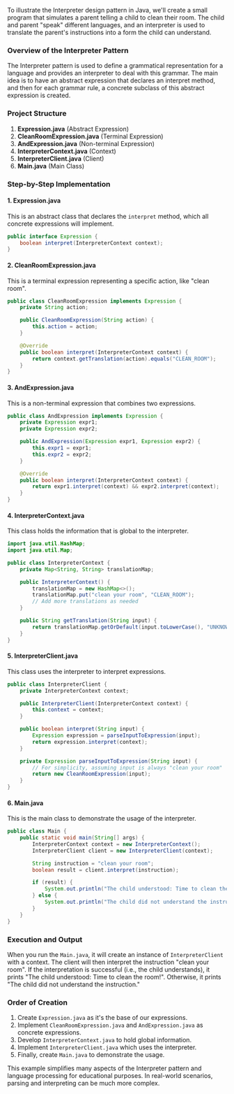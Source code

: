 
To illustrate the Interpreter design pattern in Java, we'll create a small program that simulates a parent telling a child to clean their room. The child and parent "speak" different languages, and an interpreter is used to translate the parent's instructions into a form the child can understand.

### Overview of the Interpreter Pattern

The Interpreter pattern is used to define a grammatical representation for a language and provides an interpreter to deal with this grammar. The main idea is to have an abstract expression that declares an interpret method, and then for each grammar rule, a concrete subclass of this abstract expression is created.

### Project Structure

1. **Expression.java** (Abstract Expression)
2. **CleanRoomExpression.java** (Terminal Expression)
3. **AndExpression.java** (Non-terminal Expression)
4. **InterpreterContext.java** (Context)
5. **InterpreterClient.java** (Client)
6. **Main.java** (Main Class)

### Step-by-Step Implementation

#### 1. Expression.java

This is an abstract class that declares the `interpret` method, which all concrete expressions will implement.

```java
public interface Expression {
    boolean interpret(InterpreterContext context);
}
```

#### 2. CleanRoomExpression.java

This is a terminal expression representing a specific action, like "clean room".

```java
public class CleanRoomExpression implements Expression {
    private String action;

    public CleanRoomExpression(String action) {
        this.action = action;
    }

    @Override
    public boolean interpret(InterpreterContext context) {
        return context.getTranslation(action).equals("CLEAN_ROOM");
    }
}
```

#### 3. AndExpression.java

This is a non-terminal expression that combines two expressions.

```java
public class AndExpression implements Expression {
    private Expression expr1;
    private Expression expr2;

    public AndExpression(Expression expr1, Expression expr2) {
        this.expr1 = expr1;
        this.expr2 = expr2;
    }

    @Override
    public boolean interpret(InterpreterContext context) {
        return expr1.interpret(context) && expr2.interpret(context);
    }
}
```

#### 4. InterpreterContext.java

This class holds the information that is global to the interpreter.

```java
import java.util.HashMap;
import java.util.Map;

public class InterpreterContext {
    private Map<String, String> translationMap;

    public InterpreterContext() {
        translationMap = new HashMap<>();
        translationMap.put("clean your room", "CLEAN_ROOM");
        // Add more translations as needed
    }

    public String getTranslation(String input) {
        return translationMap.getOrDefault(input.toLowerCase(), "UNKNOWN");
    }
}
```

#### 5. InterpreterClient.java

This class uses the interpreter to interpret expressions.

```java
public class InterpreterClient {
    private InterpreterContext context;

    public InterpreterClient(InterpreterContext context) {
        this.context = context;
    }

    public boolean interpret(String input) {
        Expression expression = parseInputToExpression(input);
        return expression.interpret(context);
    }

    private Expression parseInputToExpression(String input) {
        // For simplicity, assuming input is always "clean your room"
        return new CleanRoomExpression(input);
    }
}
```

#### 6. Main.java

This is the main class to demonstrate the usage of the interpreter.

```java
public class Main {
    public static void main(String[] args) {
        InterpreterContext context = new InterpreterContext();
        InterpreterClient client = new InterpreterClient(context);

        String instruction = "clean your room";
        boolean result = client.interpret(instruction);

        if (result) {
            System.out.println("The child understood: Time to clean the room!");
        } else {
            System.out.println("The child did not understand the instruction.");
        }
    }
}

```

### Execution and Output

When you run the `Main.java`, it will create an instance of `InterpreterClient` with a context. The client will then interpret the instruction "clean your room". If the interpretation is successful (i.e., the child understands), it prints "The child understood: Time to clean the room!". Otherwise, it prints "The child did not understand the instruction."

### Order of Creation

1. Create `Expression.java` as it's the base of our expressions.
2. Implement `CleanRoomExpression.java` and `AndExpression.java` as concrete expressions.
3. Develop `InterpreterContext.java` to hold global information.
4. Implement `InterpreterClient.java` which uses the interpreter.
5. Finally, create `Main.java` to demonstrate the usage.

This example simplifies many aspects of the Interpreter pattern and language processing for educational purposes. In real-world scenarios, parsing and interpreting can be much more complex.
